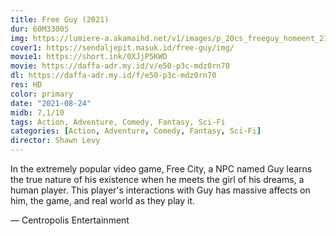 ```yaml
---
title: Free Guy (2021)
dur: 60M3300S
img: https://lumiere-a.akamaihd.net/v1/images/p_20cs_freeguy_homeent_21930_49e74453.jpeg?region=0%2C0%2C540%2C810
cover1: https://sendaljepit.masuk.id/free-guy/img/
movie1: https://short.ink/0XJjP5KWD
movie: https://daffa-adr.my.id/v/e50-p3c-mdz0rn70
dl: https://daffa-adr.my.id/f/e50-p3c-mdz0rn70
res: HD
color: primary
date: "2021-08-24"
midb: 7,1/10
tags: Action, Adventure, Comedy, Fantasy, Sci-Fi
categories: [Action, Adventure, Comedy, Fantasy, Sci-Fi]
director: Shawn Levy
---
```


In the extremely popular video game, Free City, a NPC named Guy learns the true nature of his existence when he meets the girl of his dreams, a human player. This player's interactions with Guy has massive affects on him, the game, and real world as they play it.

— Centropolis Entertainment
